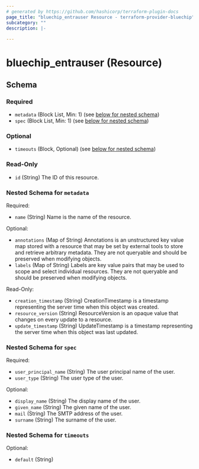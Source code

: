 ```yaml
---
# generated by https://github.com/hashicorp/terraform-plugin-docs
page_title: "bluechip_entrauser Resource - terraform-provider-bluechip"
subcategory: ""
description: |-
  
---
```


# bluechip_entrauser (Resource)





<!-- schema generated by tfplugindocs -->
## Schema

### Required

- `metadata` (Block List, Min: 1) (see [below for nested schema](#nestedblock--metadata))
- `spec` (Block List, Min: 1) (see [below for nested schema](#nestedblock--spec))

### Optional

- `timeouts` (Block, Optional) (see [below for nested schema](#nestedblock--timeouts))

### Read-Only

- `id` (String) The ID of this resource.

<a id="nestedblock--metadata"></a>
### Nested Schema for `metadata`

Required:

- `name` (String) Name is the name of the resource.

Optional:

- `annotations` (Map of String) Annotations is an unstructured key value map stored with a resource that may be set by external tools to store and retrieve arbitrary metadata. They are not queryable and should be preserved when modifying objects.
- `labels` (Map of String) Labels are key value pairs that may be used to scope and select individual resources. They are not queryable and should be preserved when modifying objects.

Read-Only:

- `creation_timestamp` (String) CreationTimestamp is a timestamp representing the server time when this object was created.
- `resource_version` (String) ResourceVersion is an opaque value that changes on every update to a resource.
- `update_timestamp` (String) UpdateTimestamp is a timestamp representing the server time when this object was last updated.


<a id="nestedblock--spec"></a>
### Nested Schema for `spec`

Required:

- `user_principal_name` (String) The user principal name of the user.
- `user_type` (String) The user type of the user.

Optional:

- `display_name` (String) The display name of the user.
- `given_name` (String) The given name of the user.
- `mail` (String) The SMTP address of the user.
- `surname` (String) The surname of the user.


<a id="nestedblock--timeouts"></a>
### Nested Schema for `timeouts`

Optional:

- `default` (String)
